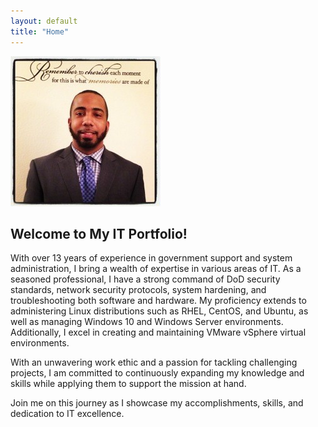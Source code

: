 ```yaml
---
layout: default
title: "Home"
---
```



![Profile Picture](assets/img/homepage/homepage.jpg)




## Welcome to My IT Portfolio!



With over 13 years of experience in government support and system administration, I bring a wealth of expertise in various areas of IT. As a seasoned professional, I have a strong command of DoD security standards, network security protocols, system hardening, and troubleshooting both software and hardware. My proficiency extends to administering Linux distributions such as RHEL, CentOS, and Ubuntu, as well as managing Windows 10 and Windows Server environments. Additionally, I excel in creating and maintaining VMware vSphere virtual environments. 

With an unwavering work ethic and a passion for tackling challenging projects, I am committed to continuously expanding my knowledge and skills while applying them to support the mission at hand. 

Join me on this journey as I showcase my accomplishments, skills, and dedication to IT excellence.









<!--
{% if site.show_excerpts %}
  {% include home.html %}
{% else %}
  {% include archive.html title="Welcome" %}
{% endif %}
-->
